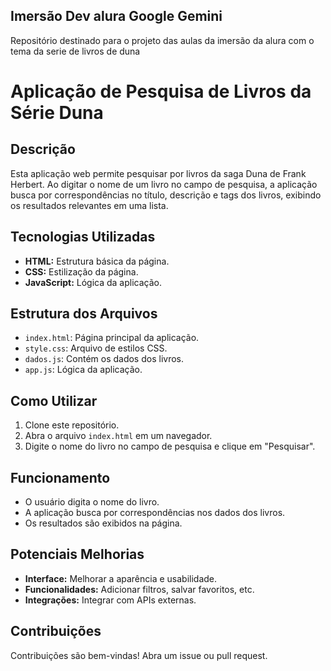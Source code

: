## Imersão Dev alura Google Gemini
Repositório destinado para o projeto das aulas da imersão da alura com o tema da serie de livros de duna 

# Aplicação de Pesquisa de Livros da Série Duna

## Descrição
Esta aplicação web permite pesquisar por livros da saga Duna de Frank Herbert. Ao digitar o nome de um livro no campo de pesquisa, a aplicação busca por correspondências no título, descrição e tags dos livros, exibindo os resultados relevantes em uma lista.

## Tecnologias Utilizadas
* **HTML:** Estrutura básica da página.
* **CSS:** Estilização da página.
* **JavaScript:** Lógica da aplicação.

## Estrutura dos Arquivos
* `index.html`: Página principal da aplicação.
* `style.css`: Arquivo de estilos CSS.
* `dados.js`: Contém os dados dos livros.
* `app.js`: Lógica da aplicação.

## Como Utilizar
1. Clone este repositório.
2. Abra o arquivo `index.html` em um navegador.
3. Digite o nome do livro no campo de pesquisa e clique em "Pesquisar".

## Funcionamento
* O usuário digita o nome do livro.
* A aplicação busca por correspondências nos dados dos livros.
* Os resultados são exibidos na página.

## Potenciais Melhorias
* **Interface:** Melhorar a aparência e usabilidade.
* **Funcionalidades:** Adicionar filtros, salvar favoritos, etc.
* **Integrações:** Integrar com APIs externas.

## Contribuições
Contribuições são bem-vindas! Abra um issue ou pull request.



